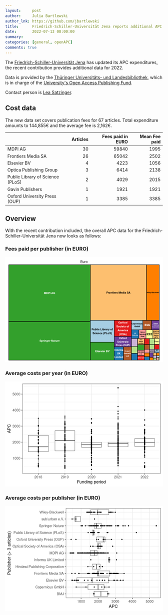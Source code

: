 ```yaml
---
layout:     post
author:     Julia Bartlewski
author_lnk: https://github.com/jbartlewski
title:      Friedrich-Schiller-Universität Jena reports additional APC expenditures for 2022
date:       2022-07-13 08:00:00
summary:    
categories: [general, openAPC]
comments: true
---
```





The [Friedrich-Schiller-Universität Jena](https://www.uni-jena.de/en) has updated its APC expenditures, the recent contribution provides additional data for 2022.

Data is provided by the [Thüringer Universitäts- und Landesbibliothek](https://www.thulb.uni-jena.de/home), which is in charge of the [University's Open Access Publishing Fund](https://www.thulb.uni-jena.de/services/forschung-/-lehre/open-access-/-elektronisches-publizieren#c3516).

Contact person is [Lea Satzinger](<mailto:openaccess_thulb@uni-jena.de>).


## Cost data



The new data set covers publication fees for 67 articles. Total expenditure amounts to 144,855€ and the average fee is 2,162€.


|                                 | Articles| Fees paid in EURO| Mean Fee paid|
|:--------------------------------|--------:|-----------------:|-------------:|
|MDPI AG                          |       30|             59840|          1995|
|Frontiers Media SA               |       26|             65042|          2502|
|Elsevier BV                      |        4|              4223|          1056|
|Optica Publishing Group          |        3|              6414|          2138|
|Public Library of Science (PLoS) |        2|              4029|          2015|
|Gavin Publishers                 |        1|              1921|          1921|
|Oxford University Press (OUP)    |        1|              3385|          3385|

## Overview

With the recent contribution included, the overall APC data for the Friedrich-Schiller-Universität Jena now looks as follows:

### Fees paid per publisher (in EURO)

![plot of chunk tree_jena_2022_07_29_full](/figure/tree_jena_2022_07_29_full-1.png)

###  Average costs per year (in EURO)

![plot of chunk box_jena_2022_07_29_year_full](/figure/box_jena_2022_07_29_year_full-1.png)

###  Average costs per publisher (in EURO)

![plot of chunk box_jena_2022_07_29_publisher_full](/figure/box_jena_2022_07_29_publisher_full-1.png)
